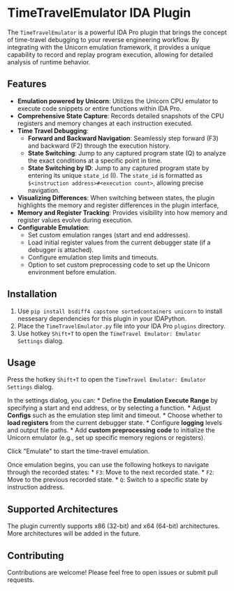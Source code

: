 # TimeTravelEmulator IDA Plugin

The `TimeTravelEmulator` is a powerful IDA Pro plugin that brings the concept of time-travel debugging to your reverse engineering workflow. By integrating with the Unicorn emulation framework, it provides a unique capability to record and replay program execution, allowing for detailed analysis of runtime behavior.


## Features

* **Emulation powered by Unicorn**: Utilizes the Unicorn CPU emulator to execute code snippets or entire functions within IDA Pro.
* **Comprehensive State Capture**: Records detailed snapshots of the CPU registers and memory changes at each instruction executed.
* **Time Travel Debugging**:
    * **Forward and Backward Navigation**: Seamlessly step forward (F3) and backward (F2) through the execution history.
    * **State Switching**: Jump to any captured program state (Q) to analyze the exact conditions at a specific point in time.
    * **State Switching by ID**: Jump to any captured program state by entering its unique `state_id` (I). The `state_id` is formatted as `$<instruction address>#<execution count>`, allowing precise navigation.
* **Visualizing Differences**: When switching between states, the plugin highlights the memory and register differences in the plugin interface,
* **Memory and Register Tracking**: Provides visibility into how memory and register values evolve during execution.
* **Configurable Emulation**:
    * Set custom emulation ranges (start and end addresses).
    * Load initial register values from the current debugger state (if a debugger is attached).
    * Configure emulation step limits and timeouts.
    * Option to set custom preprocessing code to set up the Unicorn environment before emulation.


## Installation

1.  Use `pip install bsdiff4 capstone sortedcontainers unicorn` to install nessesary dependencies for this plugin in your IDAPython.
2.  Place the `TimeTravelEmulator.py` file into your IDA Pro `plugins` directory.
3.  Use hotkey `Shift+T` to open the `TimeTravel Emulator: Emulator Settings` dialog.


## Usage

Press the hotkey `Shift+T` to open the `TimeTravel Emulator: Emulator Settings` dialog.

In the settings dialog, you can:
    * Define the **Emulation Execute Range** by specifying a start and end address, or by selecting a function.
    * Adjust **Configs** such as the emulation step limit and timeout.
    * Choose whether to **load registers** from the current debugger state.
    * Configure **logging** levels and output file paths.
    * Add **custom preprocessing code** to initialize the Unicorn emulator (e.g., set up specific memory regions or registers).

Click "Emulate" to start the time-travel emulation.

Once emulation begins, you can use the following hotkeys to navigate through the recorded states:
    * `F3`: Move to the next recorded state.
    * `F2`: Move to the previous recorded state.
    * `Q`: Switch to a specific state by instruction address.


## Supported Architectures

The plugin currently supports x86 (32-bit) and x64 (64-bit) architectures.
More architectures will be added in the future.


## Contributing

Contributions are welcome! Please feel free to open issues or submit pull requests.